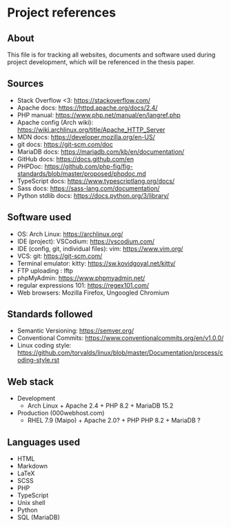 # Project references


## About

This file is for tracking all websites, documents and software used during  
project development, which will be referenced in the thesis paper.


## Sources

- Stack Overflow <3: https://stackoverflow.com/
- Apache docs: https://httpd.apache.org/docs/2.4/
- PHP manual: https://www.php.net/manual/en/langref.php
- Apache config (Arch wiki): https://wiki.archlinux.org/title/Apache_HTTP_Server
- MDN docs: https://developer.mozilla.org/en-US/
- git docs: https://git-scm.com/doc
- MariaDB docs: https://mariadb.com/kb/en/documentation/
- GitHub docs: https://docs.github.com/en
- PHPDoc: https://github.com/php-fig/fig-standards/blob/master/proposed/phpdoc.md
- TypeScript docs: https://www.typescriptlang.org/docs/
- Sass docs: https://sass-lang.com/documentation/
- Python stdlib docs: https://docs.python.org/3/library/


## Software used

- OS: Arch Linux: https://archlinux.org/
- IDE (project): VSCodium: https://vscodium.com/
- IDE (config, git, individual files): vim: https://www.vim.org/
- VCS: git: https://git-scm.com/
- Terminal emulator: kitty: https://sw.kovidgoyal.net/kitty/
- FTP uploading : lftp
- phpMyAdmin: https://www.phpmyadmin.net/
- regular expressions 101: https://regex101.com/
- Web browsers: Mozilla Firefox, Ungoogled Chromium


## Standards followed

- Semantic Versioning: https://semver.org/
- Conventional Commits: https://www.conventionalcommits.org/en/v1.0.0/
- Linux coding style: https://github.com/torvalds/linux/blob/master/Documentation/process/coding-style.rst


## Web stack

- Development
    - Arch Linux + Apache 2.4 + PHP 8.2 + MariaDB 15.2
- Production (000webhost.com)
    - RHEL 7.9 (Maipo) + Apache 2.0? + PHP PHP 8.2 + MariaDB ?


## Languages used

- HTML
- Markdown
- LaTeX
- SCSS
- PHP
- TypeScript
- Unix shell
- Python
- SQL (MariaDB)
